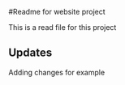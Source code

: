 #Readme for website project

This is a read file for this project

## Updates

Adding changes for example
